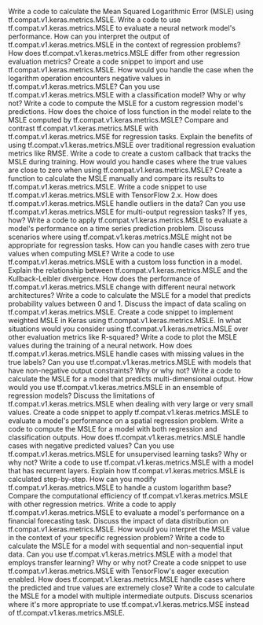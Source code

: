 Write a code to calculate the Mean Squared Logarithmic Error (MSLE) using tf.compat.v1.keras.metrics.MSLE.
Write a code to use tf.compat.v1.keras.metrics.MSLE to evaluate a neural network model's performance.
How can you interpret the output of tf.compat.v1.keras.metrics.MSLE in the context of regression problems?
How does tf.compat.v1.keras.metrics.MSLE differ from other regression evaluation metrics?
Create a code snippet to import and use tf.compat.v1.keras.metrics.MSLE.
How would you handle the case when the logarithm operation encounters negative values in tf.compat.v1.keras.metrics.MSLE?
Can you use tf.compat.v1.keras.metrics.MSLE with a classification model? Why or why not?
Write a code to compute the MSLE for a custom regression model's predictions.
How does the choice of loss function in the model relate to the MSLE computed by tf.compat.v1.keras.metrics.MSLE?
Compare and contrast tf.compat.v1.keras.metrics.MSLE with tf.compat.v1.keras.metrics.MSE for regression tasks.
Explain the benefits of using tf.compat.v1.keras.metrics.MSLE over traditional regression evaluation metrics like RMSE.
Write a code to create a custom callback that tracks the MSLE during training.
How would you handle cases where the true values are close to zero when using tf.compat.v1.keras.metrics.MSLE?
Create a function to calculate the MSLE manually and compare its results to tf.compat.v1.keras.metrics.MSLE.
Write a code snippet to use tf.compat.v1.keras.metrics.MSLE with TensorFlow 2.x.
How does tf.compat.v1.keras.metrics.MSLE handle outliers in the data?
Can you use tf.compat.v1.keras.metrics.MSLE for multi-output regression tasks? If yes, how?
Write a code to apply tf.compat.v1.keras.metrics.MSLE to evaluate a model's performance on a time series prediction problem.
Discuss scenarios where using tf.compat.v1.keras.metrics.MSLE might not be appropriate for regression tasks.
How can you handle cases with zero true values when computing MSLE?
Write a code to use tf.compat.v1.keras.metrics.MSLE with a custom loss function in a model.
Explain the relationship between tf.compat.v1.keras.metrics.MSLE and the Kullback-Leibler divergence.
How does the performance of tf.compat.v1.keras.metrics.MSLE change with different neural network architectures?
Write a code to calculate the MSLE for a model that predicts probability values between 0 and 1.
Discuss the impact of data scaling on tf.compat.v1.keras.metrics.MSLE.
Create a code snippet to implement weighted MSLE in Keras using tf.compat.v1.keras.metrics.MSLE.
In what situations would you consider using tf.compat.v1.keras.metrics.MSLE over other evaluation metrics like R-squared?
Write a code to plot the MSLE values during the training of a neural network.
How does tf.compat.v1.keras.metrics.MSLE handle cases with missing values in the true labels?
Can you use tf.compat.v1.keras.metrics.MSLE with models that have non-negative output constraints? Why or why not?
Write a code to calculate the MSLE for a model that predicts multi-dimensional output.
How would you use tf.compat.v1.keras.metrics.MSLE in an ensemble of regression models?
Discuss the limitations of tf.compat.v1.keras.metrics.MSLE when dealing with very large or very small values.
Create a code snippet to apply tf.compat.v1.keras.metrics.MSLE to evaluate a model's performance on a spatial regression problem.
Write a code to compute the MSLE for a model with both regression and classification outputs.
How does tf.compat.v1.keras.metrics.MSLE handle cases with negative predicted values?
Can you use tf.compat.v1.keras.metrics.MSLE for unsupervised learning tasks? Why or why not?
Write a code to use tf.compat.v1.keras.metrics.MSLE with a model that has recurrent layers.
Explain how tf.compat.v1.keras.metrics.MSLE is calculated step-by-step.
How can you modify tf.compat.v1.keras.metrics.MSLE to handle a custom logarithm base?
Compare the computational efficiency of tf.compat.v1.keras.metrics.MSLE with other regression metrics.
Write a code to apply tf.compat.v1.keras.metrics.MSLE to evaluate a model's performance on a financial forecasting task.
Discuss the impact of data distribution on tf.compat.v1.keras.metrics.MSLE.
How would you interpret the MSLE value in the context of your specific regression problem?
Write a code to calculate the MSLE for a model with sequential and non-sequential input data.
Can you use tf.compat.v1.keras.metrics.MSLE with a model that employs transfer learning? Why or why not?
Create a code snippet to use tf.compat.v1.keras.metrics.MSLE with TensorFlow's eager execution enabled.
How does tf.compat.v1.keras.metrics.MSLE handle cases where the predicted and true values are extremely close?
Write a code to calculate the MSLE for a model with multiple intermediate outputs.
Discuss scenarios where it's more appropriate to use tf.compat.v1.keras.metrics.MSE instead of tf.compat.v1.keras.metrics.MSLE.